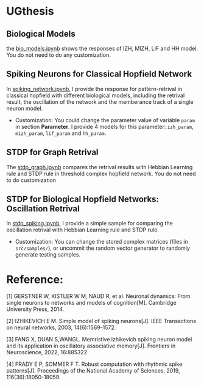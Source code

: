 # UGthesis

## Biological Models

the [bio_models.ipynb](bio_models.ipynb) shows the responses of IZH, MIZH, LIF and HH model. You do not need to do any customization.

## Spiking Neurons for Classical Hopfield Network

In [spiking_network.ipynb](spiking_network.ipynb), I provide the response for pattern-retrival in classical hopfield with different biological models, including the retrival result, the oscillation of the network and the memberance track of a single neuron model.

* Customization: You could change the parameter value of variable `param` in section **Parameter**. I provide 4 models for this parameter: `izh_param`, `mizh_param`, `lif_param` and `hh_param`.

## STDP for Graph Retrival

The [stdp_graph.ipynb](stdp_graph.ipynb) compares the retrival results with Hebbian Learning rule and STDP rule in threshold complex hopfield network. You do not need to do customization

## STDP for Biological Hopfield Networks: Oscillation Retrival

In [stdp_spiking.ipynb](stdp_spiking.ipynb), I provide a simple sample for comparing the oscillation retrival with Hebbian Learning rule and STDP rule. 

* Customization: You can change the stored complex matrices (files in `src/samples/`), or uncommit the random vector generator to randomly generate testing samples.

# Reference:

[1] GERSTNER W, KISTLER W M, NAUD R, et al. Neuronal dynamics: From single neurons to networks and models of cognition[M]. Cambridge University Press, 2014.

[2] IZHIKEVICH E M. Simple model of spiking neurons[J]. IEEE Transactions on neural networks,
 2003, 14(6):1569-1572.

[3] FANG X, DUAN S,WANGL. Memristive izhikevich spiking neuron model and its application in oscillatory associative memory[J]. Frontiers in Neuroscience, 2022, 16:885322

[4] FRADY E P, SOMMER F T. Robust computation with rhythmic spike patterns[J]. Proceedings of the National Academy of Sciences, 2019, 116(36):18050-18059.